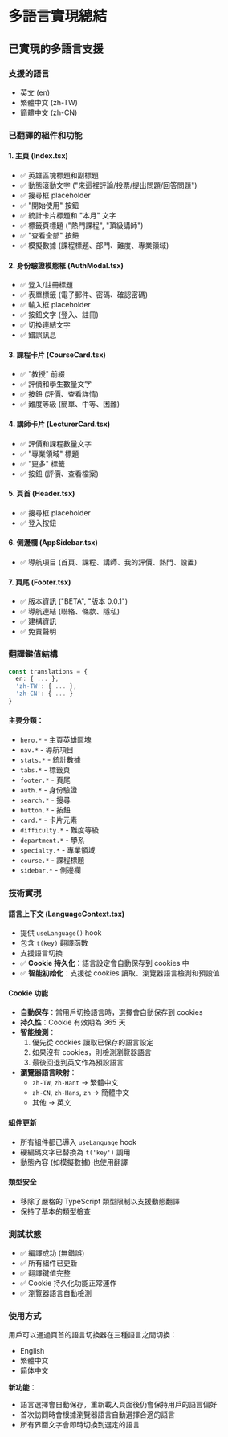 # 多語言實現總結

## 已實現的多語言支援

### 支援的語言
- 英文 (en)
- 繁體中文 (zh-TW)
- 簡體中文 (zh-CN)

### 已翻譯的組件和功能

#### 1. 主頁 (Index.tsx)
- ✅ 英雄區塊標題和副標題
- ✅ 動態滾動文字 ("來這裡評論/投票/提出問題/回答問題")
- ✅ 搜尋框 placeholder
- ✅ "開始使用" 按鈕
- ✅ 統計卡片標題和 "本月" 文字
- ✅ 標籤頁標題 ("熱門課程", "頂級講師")
- ✅ "查看全部" 按鈕
- ✅ 模擬數據 (課程標題、部門、難度、專業領域)

#### 2. 身份驗證模態框 (AuthModal.tsx)
- ✅ 登入/註冊標題
- ✅ 表單標籤 (電子郵件、密碼、確認密碼)
- ✅ 輸入框 placeholder
- ✅ 按鈕文字 (登入、註冊)
- ✅ 切換連結文字
- ✅ 錯誤訊息

#### 3. 課程卡片 (CourseCard.tsx)
- ✅ "教授" 前綴
- ✅ 評價和學生數量文字
- ✅ 按鈕 (評價、查看詳情)
- ✅ 難度等級 (簡單、中等、困難)

#### 4. 講師卡片 (LecturerCard.tsx)
- ✅ 評價和課程數量文字
- ✅ "專業領域" 標題
- ✅ "更多" 標籤
- ✅ 按鈕 (評價、查看檔案)

#### 5. 頁首 (Header.tsx)
- ✅ 搜尋框 placeholder
- ✅ 登入按鈕

#### 6. 側邊欄 (AppSidebar.tsx)
- ✅ 導航項目 (首頁、課程、講師、我的評價、熱門、設置)

#### 7. 頁尾 (Footer.tsx)
- ✅ 版本資訊 ("BETA", "版本 0.0.1")
- ✅ 導航連結 (聯絡、條款、隱私)
- ✅ 建構資訊
- ✅ 免責聲明

### 翻譯鍵值結構

```typescript
const translations = {
  en: { ... },
  'zh-TW': { ... },
  'zh-CN': { ... }
}
```

#### 主要分類：
- `hero.*` - 主頁英雄區塊
- `nav.*` - 導航項目
- `stats.*` - 統計數據
- `tabs.*` - 標籤頁
- `footer.*` - 頁尾
- `auth.*` - 身份驗證
- `search.*` - 搜尋
- `button.*` - 按鈕
- `card.*` - 卡片元素
- `difficulty.*` - 難度等級
- `department.*` - 學系
- `specialty.*` - 專業領域
- `course.*` - 課程標題
- `sidebar.*` - 側邊欄

### 技術實現

#### 語言上下文 (LanguageContext.tsx)
- 提供 `useLanguage()` hook
- 包含 `t(key)` 翻譯函數
- 支援語言切換
- ✅ **Cookie 持久化**：語言設定會自動保存到 cookies 中
- ✅ **智能初始化**：支援從 cookies 讀取、瀏覽器語言檢測和預設值

#### Cookie 功能
- **自動保存**：當用戶切換語言時，選擇會自動保存到 cookies
- **持久性**：Cookie 有效期為 365 天
- **智能檢測**：
  1. 優先從 cookies 讀取已保存的語言設定
  2. 如果沒有 cookies，則檢測瀏覽器語言
  3. 最後回退到英文作為預設語言
- **瀏覽器語言映射**：
  - `zh-TW`, `zh-Hant` → 繁體中文
  - `zh-CN`, `zh-Hans`, `zh` → 簡體中文
  - 其他 → 英文

#### 組件更新
- 所有組件都已導入 `useLanguage` hook
- 硬編碼文字已替換為 `t('key')` 調用
- 動態內容 (如模擬數據) 也使用翻譯

#### 類型安全
- 移除了嚴格的 TypeScript 類型限制以支援動態翻譯
- 保持了基本的類型檢查

### 測試狀態
- ✅ 編譯成功 (無錯誤)
- ✅ 所有組件已更新
- ✅ 翻譯鍵值完整
- ✅ Cookie 持久化功能正常運作
- ✅ 瀏覽器語言自動檢測

### 使用方式
用戶可以通過頁首的語言切換器在三種語言之間切換：
- English
- 繁體中文
- 简体中文

**新功能**：
- 語言選擇會自動保存，重新載入頁面後仍會保持用戶的語言偏好
- 首次訪問時會根據瀏覽器語言自動選擇合適的語言
- 所有界面文字會即時切換到選定的語言 